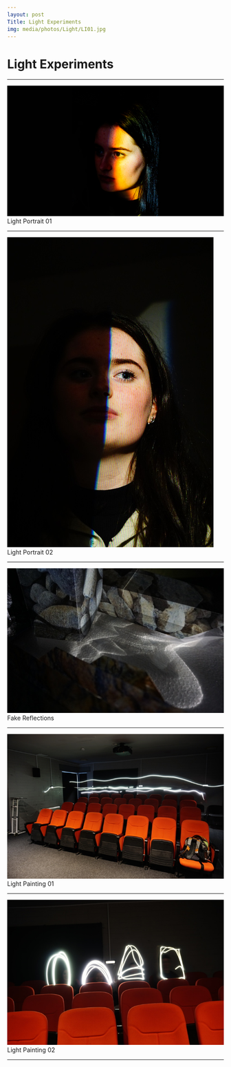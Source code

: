 ```yaml
---
layout: post
Title: Light Experiments
img: media/photos/Light/LI01.jpg
---
```


# Light Experiments

---

![Picture](/media/photos/Light/LI01.jpg)
 Light Portrait 01

---

![Picture](/media/photos/Light/LI02.jpg)
 Light Portrait 02

---

![Picture](/media/photos/Light/LI03.jpg)
 Fake Reflections

---

![Picture](/media/photos/Light/LI04.jpg)
 Light Painting 01

---

![Picture](/media/photos/Light/LI05.jpg)
 Light Painting 02

---
